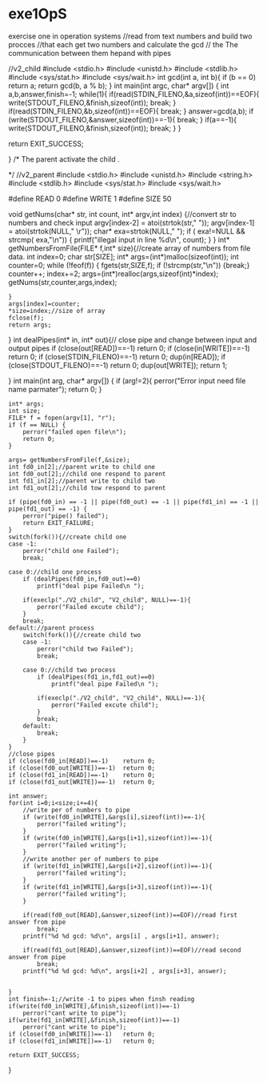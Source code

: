 # exe1OpS
exercise one in operation systems
//read from text numbers and build two procces
//that each get two numbers and calculate the gcd 
// the The communication between them hepand with pipes


//v2_child
#include <stdio.h>
#include <unistd.h>
#include <stdlib.h>
#include <sys/stat.h>
#include <sys/wait.h>
int gcd(int a, int b){
	if (b == 0)
		return a;
	return gcd(b, a % b);
}
int main(int argc, char* argv[]) {
	int a,b,answer,finish=-1;
	while(1){
		if(read(STDIN_FILENO,&a,sizeof(int))==EOF){
			write(STDOUT_FILENO,&finish,sizeof(int));
			break;
		}
		if(read(STDIN_FILENO,&b,sizeof(int))==EOF){
			break;
		}
		answer=gcd(a,b);
		if (write(STDOUT_FILENO,&answer,sizeof(int))==-1){
			break;
		}
		if(a==-1){
			write(STDOUT_FILENO,&finish,sizeof(int));
			break;
		}
	}


return EXIT_SUCCESS;


}
/* 
The parent activate the child .

*/
//v2_parent
#include <stdio.h>
#include <unistd.h>
#include <string.h>
#include <stdlib.h>
#include <sys/stat.h>
#include <sys/wait.h>

#define READ 0
#define WRITE 1
#define SIZE 50

void getNums(char* str, int count, int* argv,int index) {//convert str to numbers and check input
	argv[index-2] = atoi(strtok(str," "));
	argv[index-1] = atoi(strtok(NULL," \r"));
	char* exa=strtok(NULL," ");
	if ( exa!=NULL && strcmp( exa,"\n")) {
		printf("illegal input in line %d\n", count);
	}
}
int* getNumbersFromFile(FILE* f,int* size){//create array of numbers from file data.
	int index=0;
	char str[SIZE];
	int* args=(int*)malloc(sizeof(int));
	int counter=0;
	while (!feof(f)) {
		fgets(str,SIZE,f);
		if (!strcmp(str,"\n")) {break;}
		counter++;
		index+=2;
		args=(int*)realloc(args,sizeof(int)*index);
		getNums(str,counter,args,index);

	}
	args[index]=counter;
	*size=index;//size of array
	fclose(f);
	return args;
}
int dealPipes(int* in, int* out){// close pipe and change between input and output pipes
	if (close(out[READ])==-1)	return 0;
	if (close(in[WRITE])==-1)	return 0;
	if (close(STDIN_FILENO)==-1)	return 0;
	dup(in[READ]);
	if (close(STDOUT_FILENO)==-1)	return 0;
	dup(out[WRITE]);
	return 1;

}
int main(int arg, char* argv[]) {
	if (arg!=2){
	   	perror("Error input need file name parmater");
		return 0;
		   }

	int* args;
	int size;
	FILE* f = fopen(argv[1], "r");
	if (f == NULL) {
		perror("failed open file\n");
		return 0;
	}

	args= getNumbersFromFile(f,&size);
	int fd0_in[2];//parent write to child one
	int fd0_out[2];//child one respond to parent
	int fd1_in[2];//parent write to child two
	int fd1_out[2];//child tow respond to parent

	if (pipe(fd0_in) == -1 || pipe(fd0_out) == -1 || pipe(fd1_in) == -1 || pipe(fd1_out) == -1) {
		perror("pipe() failed");
		return EXIT_FAILURE;
	}
	switch(fork()){//create child one 
	case -1:
		perror("child one Failed");
		break;

	case 0://child one process
		if (dealPipes(fd0_in,fd0_out)==0)
			printf("deal pipe Failed\n ");
			
		if(execlp("./V2_child", "V2_child", NULL)==-1){
			perror("Failed excute child");
		}
		break;
	default://parent process
		switch(fork()){//create child two 
		case -1:
			perror("child two Failed");
			break;

		case 0://child two process
			if (dealPipes(fd1_in,fd1_out)==0) 
				printf("deal pipe Failed\n ");
				
			if(execlp("./V2_child", "V2_child", NULL)==-1){
				perror("Failed excute child");
			}
			break;
		default:
			break;
		}
	}
	//close pipes
	if (close(fd0_in[READ])==-1)	return 0;
	if (close(fd0_out[WRITE])==-1)	return 0;
	if (close(fd1_in[READ])==-1)	return 0;
	if (close(fd1_out[WRITE])==-1)	return 0;
	
	int answer;
	for(int i=0;i<size;i+=4){
		//write per of numbers to pipe
		if (write(fd0_in[WRITE],&args[i],sizeof(int))==-1){
			perror("failed writing");
		}
		if (write(fd0_in[WRITE],&args[i+1],sizeof(int))==-1){
			perror("failed writing");
		}
		//write another per of numbers to pipe
		if (write(fd1_in[WRITE],&args[i+2],sizeof(int))==-1){
			perror("failed writing");
		}
		if (write(fd1_in[WRITE],&args[i+3],sizeof(int))==-1){
			perror("failed writing");
		}

		if(read(fd0_out[READ],&answer,sizeof(int))==EOF)//read first answer from pipe
			break;
		printf("%d %d gcd: %d\n", args[i] , args[i+1], answer);

		if(read(fd1_out[READ],&answer,sizeof(int))==EOF)//read second answer from pipe
			break;
		printf("%d %d gcd: %d\n", args[i+2] , args[i+3], answer);


	}
	int finish=-1;//write -1 to pipes when finsh reading 
	if(write(fd0_in[WRITE],&finish,sizeof(int))==-1)
		perror("cant write to pipe");
	if(write(fd1_in[WRITE],&finish,sizeof(int))==-1)
		perror("cant write to pipe");
	if (close(fd0_in[WRITE])==-1)	return 0;
	if (close(fd1_in[WRITE])==-1)	return 0;
	
	return EXIT_SUCCESS;
}


